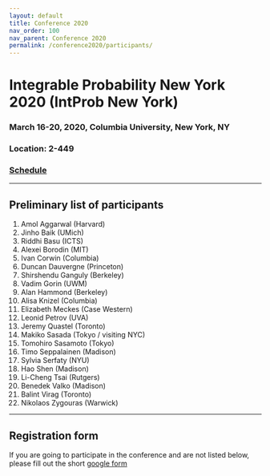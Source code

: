 ```yaml
---
layout: default
title: Conference 2020
nav_order: 100
nav_parent: Conference 2020
permalink: /conference2020/participants/
---
```


# Integrable Probability New York 2020 (IntProb New York)

### March 16-20, 2020, Columbia University, New York, NY

### Location: 2-449

### [Schedule]({{site.url}}/conference2020/)

---

## Preliminary list of participants

1. Amol Aggarwal (Harvard)
1. Jinho Baik (UMich)
1. Riddhi Basu (ICTS)
1. Alexei Borodin (MIT)
1. Ivan Corwin (Columbia)
1. Duncan Dauvergne (Princeton)
1. Shirshendu Ganguly (Berkeley)
1. Vadim Gorin (UWM)
1. Alan Hammond (Berkeley)
1. Alisa Knizel (Columbia)
1. Elizabeth Meckes (Case Western)
1. Leonid Petrov (UVA)
1. Jeremy Quastel (Toronto)
1. Makiko Sasada (Tokyo / visiting NYC)
1. Tomohiro Sasamoto (Tokyo)
1. Timo Seppalainen (Madison)
1. Sylvia Serfaty (NYU)
1. Hao Shen (Madison)
1. Li-Cheng Tsai (Rutgers)
1. Benedek Valko (Madison)
1. Balint Virag (Toronto)
1. Nikolaos Zygouras (Warwick)

---

## Registration form

If you are going to participate in the conference and are not listed below, please fill out the short [google form](https://docs.google.com/forms/d/e/1FAIpQLSd1VkdcfST04yqtHNogt8T3s84q58-Y937EFaGDajveq9M67w/viewform)
